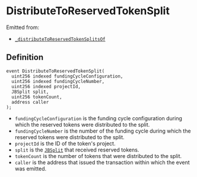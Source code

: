 # DistributeToReservedTokenSplit

Emitted from:

* [`_distributeToReservedTokenSplitsOf`](/api/contracts/or-controllers/jbcontroller/write/-_distributetoreservedtokensplitsof.md)

## Definition

```
event DistributeToReservedTokenSplit(
  uint256 indexed fundingCycleConfiguration,
  uint256 indexed fundingCycleNumber,
  uint256 indexed projectId,
  JBSplit split,
  uint256 tokenCount,
  address caller
);
```

* `fundingCycleConfiguration` is the funding cycle configuration during which the reserved tokens were distributed to the split.
* `fundingCycleNumber` is the number of the funding cycle during which the reserved tokens were distributed to the split.
* `projectId` is the ID of the token's project.
* `split` is the [`JBSplit`](/api/data-structures/jbsplit.md) that received reserved tokens.
* `tokenCount` is the number of tokens that were distributed to the split.
* `caller` is the address that issued the transaction within which the event was emitted.
